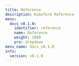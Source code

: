 ```yaml
---
title: Reference
description: Kubeform Reference
menu:
  docs_v0.1.0:
    identifier: reference
    name: Reference
    weight: 1000
    pre: dropdown
menu_name: docs_v0.1.0
info:
  version: v0.1.0
---
```


